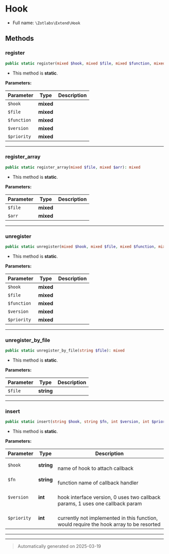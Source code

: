 
# Hook





* Full name: `\Zotlabs\Extend\Hook`




## Methods


### register



```php
public static register(mixed $hook, mixed $file, mixed $function, mixed $version = 1, mixed $priority): mixed
```



* This method is **static**.




**Parameters:**

| Parameter | Type | Description |
|-----------|------|-------------|
| `$hook` | **mixed** |  |
| `$file` | **mixed** |  |
| `$function` | **mixed** |  |
| `$version` | **mixed** |  |
| `$priority` | **mixed** |  |





***

### register_array



```php
public static register_array(mixed $file, mixed $arr): mixed
```



* This method is **static**.




**Parameters:**

| Parameter | Type | Description |
|-----------|------|-------------|
| `$file` | **mixed** |  |
| `$arr` | **mixed** |  |





***

### unregister



```php
public static unregister(mixed $hook, mixed $file, mixed $function, mixed $version = 1, mixed $priority): mixed
```



* This method is **static**.




**Parameters:**

| Parameter | Type | Description |
|-----------|------|-------------|
| `$hook` | **mixed** |  |
| `$file` | **mixed** |  |
| `$function` | **mixed** |  |
| `$version` | **mixed** |  |
| `$priority` | **mixed** |  |





***

### unregister_by_file



```php
public static unregister_by_file(string $file): mixed
```



* This method is **static**.




**Parameters:**

| Parameter | Type | Description |
|-----------|------|-------------|
| `$file` | **string** |  |





***

### insert



```php
public static insert(string $hook, string $fn, int $version, int $priority): mixed
```



* This method is **static**.




**Parameters:**

| Parameter | Type | Description |
|-----------|------|-------------|
| `$hook` | **string** | <br />name of hook to attach callback |
| `$fn` | **string** | <br />function name of callback handler |
| `$version` | **int** | <br />hook interface version, 0 uses two callback params, 1 uses one callback param |
| `$priority` | **int** | <br />currently not implemented in this function, would require the hook array to be resorted |





***


***
> Automatically generated on 2025-03-19
